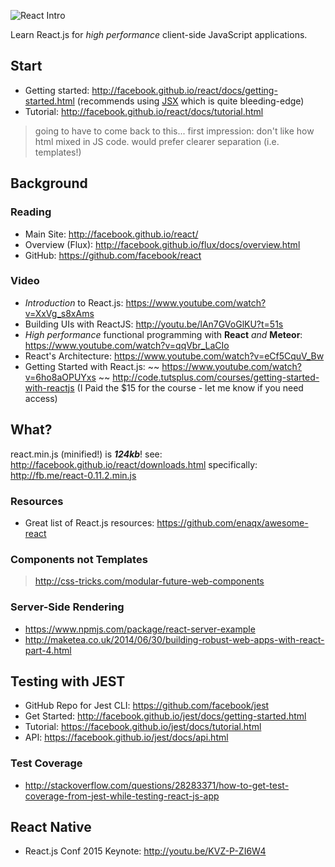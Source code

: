 ![React Intro](http://i.imgur.com/yH3JkIH.png)

Learn React.js for *high performance* client-side JavaScript applications.

## Start

- Getting started: http://facebook.github.io/react/docs/getting-started.html
(recommends using [JSX](http://jsx.github.io) which is quite bleeding-edge)
- Tutorial: http://facebook.github.io/react/docs/tutorial.html

> going to have to come back to this...
> first impression: don't like how html mixed in JS code.
> would prefer clearer separation (i.e. templates!)

## Background

### Reading

- Main Site: http://facebook.github.io/react/
- Overview (Flux): http://facebook.github.io/flux/docs/overview.html
- GitHub: https://github.com/facebook/react

### Video

- *Introduction* to React.js: https://www.youtube.com/watch?v=XxVg_s8xAms
- Building UIs with ReactJS: http://youtu.be/lAn7GVoGlKU?t=51s
- *High performance* functional programming with **React** *and* **Meteor**:
https://www.youtube.com/watch?v=qqVbr_LaCIo
- React's Architecture: https://www.youtube.com/watch?v=eCf5CquV_Bw
- Getting Started with React.js: ~~ https://www.youtube.com/watch?v=6ho8aOPUYxs ~~
http://code.tutsplus.com/courses/getting-started-with-reactjs
(I Paid the $15 for the course - let me know if you need access)



## What?

react.min.js (minified!) is ***124kb***!
see: http://facebook.github.io/react/downloads.html
specifically: http://fb.me/react-0.11.2.min.js

### Resources

- Great list of React.js resources: https://github.com/enaqx/awesome-react

### Components not Templates

> http://css-tricks.com/modular-future-web-components

### Server-Side Rendering

+ https://www.npmjs.com/package/react-server-example
+ http://maketea.co.uk/2014/06/30/building-robust-web-apps-with-react-part-4.html


## Testing with JEST

+ GitHub Repo for Jest CLI: https://github.com/facebook/jest
+ Get Started: http://facebook.github.io/jest/docs/getting-started.html
+ Tutorial: https://facebook.github.io/jest/docs/tutorial.html
+ API: https://facebook.github.io/jest/docs/api.html

### Test Coverage

+ http://stackoverflow.com/questions/28283371/how-to-get-test-coverage-from-jest-while-testing-react-js-app

## React Native

- React.js Conf 2015 Keynote: http://youtu.be/KVZ-P-ZI6W4

